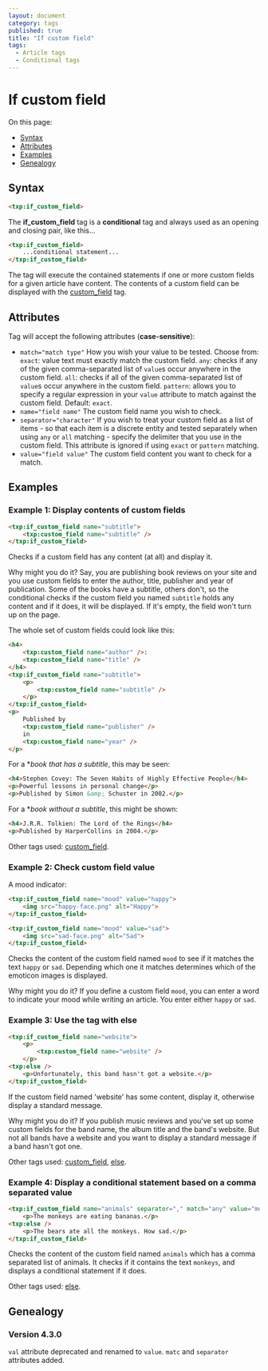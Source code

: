 ```yaml
---
layout: document
category: tags
published: true
title: "If custom field"
tags:
  - Article tags
  - Conditional tags
---
```


# If custom field

On this page:

* [Syntax](#user-content-syntax)
* [Attributes](#user-content-attributes)
* [Examples](#user-content-examples)
* [Genealogy](#user-content-genealogy)

## Syntax

```html
<txp:if_custom_field>
```

The **if_custom_field** tag is a __conditional__ tag and always used as an opening and closing pair, like this...

```html
<txp:if_custom_field>
    ...conditional statement...
</txp:if_custom_field>
```

The tag will execute the contained statements if one or more custom fields for a given article have content. The contents of a custom field can be displayed with the [custom_field](custom-field) tag.

## Attributes

Tag will accept the following attributes (**case-sensitive**):

* `match="match type"`
How you wish your value to be tested. Choose from:
`exact`: value text must exactly match the custom field.
`any`: checks if any of the given comma-separated list of `value`s occur anywhere in the custom field.
`all`: checks if all of the given comma-separated list of `value`s occur anywhere in the custom field.
`pattern`: allows you to specify a regular expression in your `value` attribute to match against the custom field.
Default: `exact`.
* `name="field name"`
The custom field name you wish to check.
* `separator="character"`
If you wish to treat your custom field as a list of items - so that each item is a discrete entity and tested separately when using `any` or `all` matching - specify the delimiter that you use in the custom field. This attribute is ignored if using `exact` or `pattern` matching.
* `value="field value"`
The custom field content you want to check for a match.

## Examples

### Example 1: Display contents of custom fields

```html
<txp:if_custom_field name="subtitle">
    <txp:custom_field name="subtitle" />
</txp:if_custom_field>
```

Checks if a custom field has any content (at all) and display it.

Why might you do it? Say, you are publishing book reviews on your site and you use custom fields to enter the author, title, publisher and year of publication. Some of the books have a subtitle, others don't, so the conditional checks if the custom field you named `subtitle` holds any content and if it does, it will be displayed. If it's empty, the field won't turn up on the page.

The whole set of custom fields could look like this:

```html
<h4>
    <txp:custom_field name="author" />:
    <txp:custom_field name="title" />
</h4>
<txp:if_custom_field name="subtitle">
    <p>
        <txp:custom_field name="subtitle" />
    </p>
</txp:if_custom_field>
<p>
    Published by
    <txp:custom_field name="publisher" />
    in
    <txp:custom_field name="year" />
</p>
```

For a **book that has a subtitle*, this may be seen:

```html
<h4>Stephen Covey: The Seven Habits of Highly Effective People</h4>
<p>Powerful lessons in personal change</p>
<p>Published by Simon &amp; Schuster in 2002.</p>
```

For a **book without a subtitle*, this might be shown:

```html
<h4>J.R.R. Tolkien: The Lord of the Rings</h4>
<p>Published by HarperCollins in 2004.</p>
```

Other tags used: [custom_field](custom-field).

### Example 2: Check custom field value

A mood indicator:

```html
<txp:if_custom_field name="mood" value="happy">
    <img src="happy-face.png" alt="Happy">
</txp:if_custom_field>

<txp:if_custom_field name="mood" value="sad">
    <img src="sad-face.png" alt="Sad">
</txp:if_custom_field>
```

Checks the content of the custom field named `mood` to see if it matches the text `happy` or `sad`. Depending which one it matches determines which of the emoticon images is displayed.

Why might you do it? If you define a custom field `mood`, you can enter a word to indicate your mood while writing an article. You enter either `happy` or `sad`.

### Example 3: Use the tag with else

```html
<txp:if_custom_field name="website">
    <p>
        <txp:custom_field name="website" />
    </p>
<txp:else />
    <p>Unfortunately, this band hasn't got a website.</p>
</txp:if_custom_field>
```

If the custom field named 'website' has some content, display it, otherwise display a standard message.

Why might you do it? If you publish music reviews and you've set up some custom fields for the band name, the album title and the band's website. But not all bands have a website and you want to display a standard message if a band hasn't got one.

Other tags used: [custom_field](custom-field), [else](else).

### Example 4: Display a conditional statement based on a comma separated value

```html
<txp:if_custom_field name="animals" separator="," match="any" value="monkeys">
    <p>The monkeys are eating bananas.</p>
<txp:else />
    <p>The bears ate all the monkeys. How sad.</p>
</txp:if_custom_field>
```

Checks the content of the custom field named `animals` which has a comma separated list of animals. It checks if it contains the text `monkeys`, and displays a conditional statement if it does.

Other tags used: [else](else).

## Genealogy

### Version 4.3.0

`val` attribute deprecated and renamed to `value`.
`matc` and `separator` attributes added.
